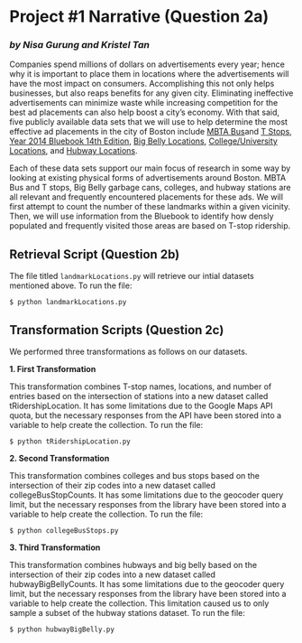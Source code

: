 # Project #1 Narrative (Question 2a)
### *by Nisa Gurung and Kristel Tan* 

Companies spend millions of dollars on advertisements every year; hence why it is important to place them in locations where the advertisements will have the most impact on consumers. Accomplishing this not only helps businesses, but also reaps benefits for any given city. Eliminating ineffective advertisements can minimize waste while increasing competition for the best ad placements can also help boost a city’s economy. With that said, five publicly available data sets that we will use to help determine the most effective ad placements in the city of Boston include [MBTA Bus](https://boston.opendatasoft.com/explore/dataset/mbta-bus-stops/)and [T Stops](http://erikdemaine.org/maps/mbta/mbta.yaml), [Year 2014 Bluebook 14th Edition](http://www.mbta.com/uploadedfiles/documents/2014%20BLUEBOOK%2014th%20Edition.pdf), [Big Belly Locations](https://data.cityofboston.gov/City-Services/Big-Belly-Locations/42qi-w8d7), [College/University Locations](https://boston.opendatasoft.com/explore/dataset/colleges-and-universities/), and [Hubway Locations](https://boston.opendatasoft.com/explore/dataset/hubway-stations-in-boston/). 

Each of these data sets support our main focus of research in some way by looking at existing physical forms of advertisements around Boston. MBTA Bus and T stops, Big Belly garbage cans, colleges, and hubway stations are all relevant and frequently encountered placements for these ads. We will first attempt to count the number of these landmarks within a given vicinity. Then, we will use information from the Bluebook to identify how densly populated and frequently visited those areas are based on T-stop ridership. 

## Retrieval Script (Question 2b)

The file titled `landmarkLocations.py` will retrieve our intial datasets mentioned above. To run the file:
```
$ python landmarkLocations.py
```

## Transformation Scripts (Question 2c)

We performed three transformations as follows on our datasets.

**1. First Transformation**

This transformation combines T-stop names, locations, and number of entries based on the intersection of stations into a new dataset called tRidershipLocation. It has some limitations due to the Google Maps API quota, but the necessary responses from the API have been stored into a variable to help create the collection. To run the file:

```
$ python tRidershipLocation.py
```
**2. Second Transformation**

This transformation combines colleges and bus stops based on the intersection of their zip codes into a new dataset called collegeBusStopCounts. It has some limitations due to the geocoder query limit, but the necessary responses from the library have been stored into a variable to help create the collection. To run the file:

```
$ python collegeBusStops.py
```

**3. Third Transformation**

This transformation combines hubways and big belly based on the intersection of their zip codes into a new dataset called hubwayBigBellyCounts. It has some limitations due to the geocoder query limit, but the necessary responses from the library have been stored into a variable to help create the collection. This limitation caused us to only sample a subset of the hubway stations dataset. To run the file:

```
$ python hubwayBigBelly.py
```




